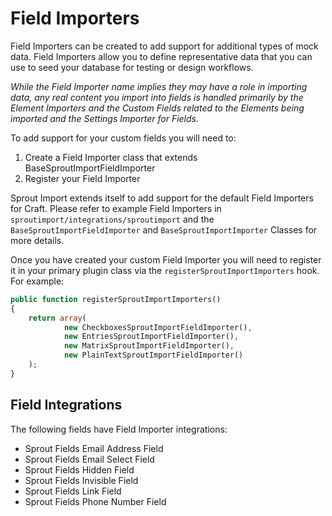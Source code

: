 # Field Importers

Field Importers can be created to add support for additional types of mock data. Field Importers allow you to define representative data that you can use to seed your database for testing or design workflows.

_While the Field Importer name implies they may have a role in importing data, any real content you import into fields is handled primarily by the Element Importers and the Custom Fields related to the Elements being imported and the Settings Importer for Fields._

To add support for your custom fields you will need to:

1. Create a Field Importer class that extends BaseSproutImportFieldImporter
2. Register your Field Importer

Sprout Import extends itself to add support for the default Field Importers for Craft. Please refer to example Field Importers in `sproutimport/integrations/sproutimport` and the `BaseSproutImportFieldImporter` and `BaseSproutImportImporter` Classes for more details. 

Once you have created your custom Field Importer you will need to register it in your primary plugin class via the `registerSproutImportImporters` hook. For example:

``` php
public function registerSproutImportImporters()
{
	return array(
			new CheckboxesSproutImportFieldImporter(),
			new EntriesSproutImportFieldImporter(),
			new MatrixSproutImportFieldImporter(),
			new PlainTextSproutImportFieldImporter()
	);
}
```

## Field Integrations

The following fields have Field Importer integrations:

- Sprout Fields Email Address Field
- Sprout Fields Email Select Field
- Sprout Fields Hidden Field
- Sprout Fields Invisible Field
- Sprout Fields Link Field
- Sprout Fields Phone Number Field
